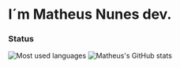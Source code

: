 # I´m Matheus Nunes dev.

### Status
![Most used languages](https://github-readme-stats.vercel.app/api/top-langs/?username=MatheusNunesdev&layout=donut&theme=transparent)
![Matheus's GitHub stats](https://github-readme-stats.vercel.app/api?username=MatheusNunesdev&show_icons=true&theme=transparent)
##
